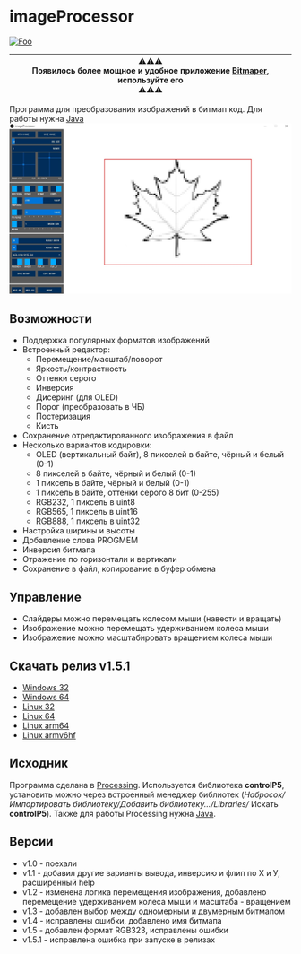 # imageProcessor
[![Foo](https://img.shields.io/badge/ПОДПИСАТЬСЯ-НА%20ОБНОВЛЕНИЯ-brightgreen.svg?style=social&logo=telegram&color=blue)](https://t.me/GyverLibs)

|⚠️⚠️⚠️<br>**Появилось более мощное и удобное приложение [Bitmaper](https://github.com/AlexGyver/Bitmaper), используйте его**<br>⚠️⚠️⚠️|
| --- |

Программа для преобразования изображений в битмап код. Для работы нужна [Java](https://www.java.com/ru/download/)
![КАРТИНКА](https://github.com/AlexGyver/imageProcessor/blob/master/docs/image.jpg)

## Возможности
- Поддержка популярных форматов изображений
- Встроенный редактор:
	- Перемещение/масштаб/поворот
	- Яркость/контрастность
	- Оттенки серого
	- Инверсия
	- Дисеринг (для OLED)
	- Порог (преобразовать в ЧБ)
	- Постеризация
	- Кисть
- Сохранение отредактированного изображения в файл
- Несколько вариантов кодировки:
	- OLED (вертикальный байт), 8 пикселей в байте, чёрный и белый (0-1)
	- 8 пикселей в байте, чёрный и белый (0-1)
	- 1 пиксель в байте, чёрный и белый (0-1)
	- 1 пиксель в байте, оттенки серого 8 бит (0-255)
	- RGB232, 1 пиксель в uint8
	- RGB565, 1 пиксель в uint16
	- RGB888, 1 пиксель в uint32
- Настройка ширины и высоты
- Добавление слова PROGMEM
- Инверсия битмапа
- Отражение по горизонтали и вертикали
- Сохранение в файл, копирование в буфер обмена 

## Управление
- Слайдеры можно перемещать колесом мыши (навести и вращать)
- Изображение можно перемещать удерживанием колеса мыши
- Изображение можно масштабировать вращением колеса мыши

## Скачать релиз v1.5.1
- [Windows 32](https://github.com/AlexGyver/imageProcessor/releases/download/1.5.1/application.windows32.zip)
- [Windows 64](https://github.com/AlexGyver/imageProcessor/releases/download/1.5.1/application.windows64.zip)
- [Linux 32](https://github.com/AlexGyver/imageProcessor/releases/download/1.5.1/application.linux32.zip)
- [Linux 64](https://github.com/AlexGyver/imageProcessor/releases/download/1.5.1/application.linux64.zip)
- [Linux arm64](https://github.com/AlexGyver/imageProcessor/releases/download/1.5.1/application.linux-arm64.zip)
- [Linux armv6hf](https://github.com/AlexGyver/imageProcessor/releases/download/1.5.1/application.linux-armv6hf.zip)

## Исходник
Программа сделана в [Processing](https://processing.org/). Используется библиотека **controlP5**, установить можно через встроенный менеджер библиотек (*Набросок/Импортировать библиотеку/Добавить библиотеку.../Libraries/* Искать **controlP5**). Также для работы Processing нужна [Java](https://www.java.com/ru/download/).

## Версии
- v1.0 - поехали
- v1.1 - добавил другие варианты вывода, инверсию и флип по Х и У, расширенный help
- v1.2 - изменена логика перемещения изображения, добавлено перемещение удерживанием колеса мыши и масштаба - вращением
- v1.3 - добавлен выбор между одномерным и двумерным битмапом
- v1.4 - исправлены ошибки, добавлено имя битмапа
- v1.5 - добавлен формат RGB323, исправлены ошибки
- v1.5.1 - исправлена ошибка при запуске в релизах
